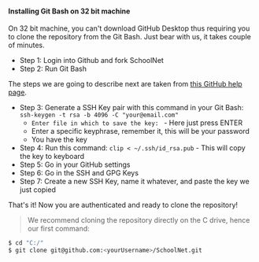 #### Installing Git Bash on 32 bit machine

On 32 bit machine, you can't download GitHub Desktop thus requiring you to clone the repository from the Git Bash. Just bear with us, it takes couple of minutes.

  - Step 1: Login into Github and fork SchoolNet
  - Step 2: Run Git Bash

The steps we are going to describe next are taken from [this GitHub help page](https://help.github.com/en/github/authenticating-to-github/connecting-to-github-with-ssh).

  - Step 3: Generate a SSH Key pair with this command in your Git Bash: 
  `ssh-keygen -t rsa -b 4096 -C "your@email.com"`
    - `Enter file in which to save the key: ` - Here just press ENTER
    - Enter a specific keyphrase, remember it, this will be your password
    - You have the key
  - Step 4: Run this command: `clip < ~/.ssh/id_rsa.pub` - This will copy the key to keyboard
  - Step 5: Go in your GitHub settings
  - Step 6: Go in the SSH and GPG Keys
  - Step 7: Create a new SSH Key, name it whatever, and paste the key we just copied

That's it! Now you are authenticated and ready to clone the repository!
> We recommend cloning the repository directly on the C drive, hence our first command:

```sh
$ cd "C:/"
$ git clone git@github.com:<yourUsername>/SchoolNet.git
```